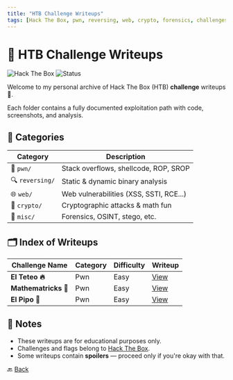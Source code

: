 ```yaml
---
title: "HTB Challenge Writeups"
tags: [Hack The Box, pwn, reversing, web, crypto, forensics, challenges, writeups]
---
```


# 🧠 HTB Challenge Writeups

![Hack The Box](https://img.shields.io/badge/Platform-Hack%20The%20Box-9cf)
![Status](https://img.shields.io/badge/Writeups-Active-brightgreen)

Welcome to my personal archive of Hack The Box (HTB) **challenge** writeups 🧪.
  
Each folder contains a fully documented exploitation path with code, screenshots, and analysis.

## 📁 Categories

| Category      | Description                          |
|---------------|--------------------------------------|
| 🧨 `pwn/`     | Stack overflows, shellcode, ROP, SROP |
| 🔍 `reversing/` | Static & dynamic binary analysis     |
| 🌐 `web/`     | Web vulnerabilities (XSS, SSTI, RCE...) |
| 🔐 `crypto/`  | Cryptographic attacks & math fun      |
| 🧬 `misc/`    | Forensics, OSINT, stego, etc.         |

## 🗂️ Index of Writeups

| Challenge Name | Category | Difficulty | Writeup |
|----------------|----------|------------|---------|
| **El Teteo 🔥** | Pwn      | Easy       | [View](./pwn/El%20Teteo/) |
| **Mathematricks 🧠** | Pwn   | Easy       | [View](./pwn/Mathematricks/) |
| **El Pipo 👻**|  Pwn   | Easy       | [View](./pwn/El%20Pipo/) |

## 🧾 Notes

- These writeups are for educational purposes only.
- Challenges and flags belong to [Hack The Box](https://hackthebox.com).
- Some writeups contain **spoilers** — proceed only if you're okay with that.

🔙 [Back](../)
